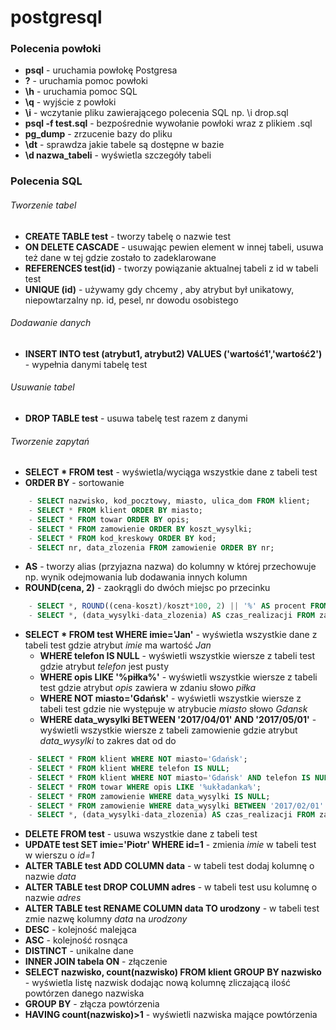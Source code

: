 # postgresql

### Polecenia powłoki
* **psql** - uruchamia powłokę Postgresa
* **\?** - uruchamia pomoc powłoki
* **\h** - uruchamia pomoc SQL
* **\q** - wyjście z powłoki
* **\i** - wczytanie pliku zawierającego polecenia SQL np. \i drop.sql
* **psql -f test.sql** - bezpośrednie wywołanie powłoki wraz z plikiem .sql
* **pg_dump** - zrzucenie bazy do pliku
* **\dt** - sprawdza jakie tabele są dostępne w bazie
* **\d nazwa_tabeli** - wyświetla szczegóły tabeli

### Polecenia SQL
###### Tworzenie tabel
* **CREATE TABLE test** - tworzy tabelę o nazwie test
* **ON DELETE CASCADE** - usuwając pewien element w innej tabeli, usuwa też dane w tej gdzie zostało to zadeklarowane
* **REFERENCES test(id)** - tworzy powiązanie aktualnej tabeli z id w tabeli test
* **UNIQUE (id)** - używamy gdy chcemy , aby atrybut był unikatowy, niepowtarzalny np. id, pesel, nr dowodu osobistego
###### Dodawanie danych
* **INSERT INTO test (atrybut1, atrybut2) VALUES ('wartość1','wartość2')** - wypełnia danymi tabelę test
###### Usuwanie tabel
* **DROP TABLE test** - usuwa tabelę test razem z danymi
###### Tworzenie zapytań
* **SELECT * FROM test** - wyświetla/wyciąga wszystkie dane z tabeli test
* **ORDER BY** - sortowanie
```sql
    - SELECT nazwisko, kod_pocztowy, miasto, ulica_dom FROM klient;
    - SELECT * FROM klient ORDER BY miasto;
    - SELECT * FROM towar ORDER BY opis;
    - SELECT * FROM zamowienie ORDER BY koszt_wysylki;
    - SELECT * FROM kod_kreskowy ORDER BY kod;
    - SELECT nr, data_zlozenia FROM zamowienie ORDER BY nr;
```
* **AS** - tworzy alias (przyjazna nazwa) do kolumny w której przechowuje np. wynik odejmowania lub dodawania innych kolumn
* **ROUND(cena, 2)** - zaokrągli do dwóch miejsc po przecinku
```sql
    - SELECT *, ROUND((cena-koszt)/koszt*100, 2) || '%' AS procent FROM towar;
    - SELECT *, (data_wysylki-data_zlozenia) AS czas_realizacji FROM zamowienie;
```
* **SELECT * FROM test WHERE imie='Jan'** - wyświetla wszystkie dane z tabeli test gdzie atrybut *imie* ma wartość *Jan*
    - **WHERE telefon IS NULL** - wyświetli wszystkie wiersze z tabeli test gdzie atrybut *telefon* jest pusty
    - **WHERE opis LIKE '%piłka%'** - wyświetli wszystkie wiersze z tabeli test gdzie atrybut *opis* zawiera w zdaniu słowo *piłka*
    - **WHERE NOT miasto='Gdańsk'** - wyświetli wszystkie wiersze z tabeli test gdzie nie występuje w atrybucie *miasto* słowo *Gdansk*
    - **WHERE data_wysylki BETWEEN '2017/04/01' AND '2017/05/01'** - wyświetli wszystkie wiersze z tabeli zamowienie gdzie atrybut *data_wysylki* to zakres dat od do
```sql
    - SELECT * FROM klient WHERE NOT miasto='Gdańsk';
    - SELECT * FROM klient WHERE telefon IS NULL;
    - SELECT * FROM klient WHERE NOT miasto='Gdańsk' AND telefon IS NULL;
    - SELECT * FROM towar WHERE opis LIKE '%układanka%';
    - SELECT * FROM zamowienie WHERE data_wysylki IS NULL;
    - SELECT * FROM zamowienie WHERE data_wysylki BETWEEN '2017/02/01' AND '2017/02/28';
    - SELECT *, (data_wysylki-data_zlozenia) AS czas_realizacji FROM zamowienie WHERE data_wysylki IS NOT NULL;
```

* **DELETE FROM test** - usuwa wszystkie dane z tabeli test
* **UPDATE test SET imie='Piotr' WHERE id=1** - zmienia *imie* w tabeli test w wierszu o *id=1*
* **ALTER TABLE test ADD COLUMN data** - w tabeli test dodaj kolumnę o nazwie *data*
* **ALTER TABLE test DROP COLUMN adres** - w tabeli test usu kolumnę o nazwie *adres*
* **ALTER TABLE test RENAME COLUMN data TO urodzony** - w tabeli test zmie nazwę kolumny *data* na *urodzony*
* **DESC** - kolejność malejąca
* **ASC** - kolejność rosnąca
* **DISTINCT** - unikalne dane
* **INNER JOIN tabela ON** - złączenie
* **SELECT nazwisko, count(nazwisko) FROM klient GROUP BY nazwisko** - wyświetla listę nazwisk dodając nową kolumnę zliczającą ilość powtórzen danego nazwiska
* **GROUP BY** - złącza powtórzenia
* **HAVING count(nazwisko)>1** - wyświetli nazwiska mające powtórzenia



